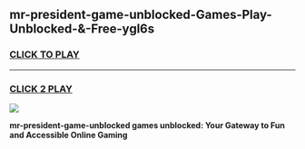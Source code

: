 
## mr-president-game-unblocked-Games-Play-Unblocked-&-Free-ygl6s
<h3>
<a href="https://premium76.site?title=mr-president-game-unblocked&ref=24A">CLICK TO PLAY</a></h3>
<hr>

<h3>
<a href="https://premium76.site?title=mr-president-game-unblocked&ref=24A">CLICK 2 PLAY</a>
  
</h3>

<a href="https://premium76.site?title=mr-president-game-unblocked&ref=24A"><img src="https://clearcache.store/games.png"></a>


**mr-president-game-unblocked games unblocked: Your Gateway to Fun and Accessible Online Gaming**
